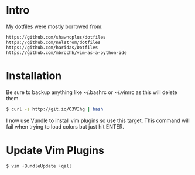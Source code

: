 Intro
=====

My dotfiles were mostly borrowed from:

    https://github.com/shawncplus/dotfiles
    https://github.com/nelstrom/dotfiles
    https://github.com/haridas/Dotfiles
    https://github.com/mbrochh/vim-as-a-python-ide

Installation
============

Be sure to backup anything like ~/.bashrc or ~/.vimrc as this will delete them.

```bash
$ curl -s http://git.io/O3VIhg | bash
```

I now use Vundle to install vim plugins so use this target. This command will fail when trying to load colors but just hit ENTER.

Update Vim Plugins
==================

```bash
$ vim +BundleUpdate +qall
```
